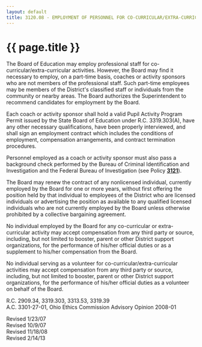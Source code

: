```yaml
---
layout: default
title: 3120.08 - EMPLOYMENT OF PERSONNEL FOR CO-CURRICULAR/EXTRA-CURRICULAR ACTIVITIES
---
```


{{ page.title }}
================

The Board of Education may employ professional staff for
co-curricular/extra-curricular activities. However, the Board may find
it necessary to employ, on a part-time basis, coaches or activity
sponsors who are not members of the professional staff. Such part-time
employees may be members of the District's classified staff or
individuals from the community or nearby areas. The Board authorizes the
Superintendent to recommend candidates for employment by the Board.

Each coach or activity sponsor shall hold a valid Pupil Activity Program
Permit issued by the State Board of Education under R.C. 3319.303(A),
have any other necessary qualifications, have been properly interviewed,
and shall sign an employment contract which includes the conditions of
employment, compensation arrangements, and contract termination
procedures.

Personnel employed as a coach or activity sponsor must also pass a
background check performed by the Bureau of Criminal Identification and
Investigation and the Federal Bureau of Investigation (see Policy
[**3121**](po3121.md)).

The Board may renew the contract of any nonlicensed individual,
currently employed by the Board for one or more years, without first
offering the position held by that individual to employees of the
District who are licensed individuals or advertising the position as
available to any qualified licensed individuals who are not currently
employed by the Board unless otherwise prohibited by a collective
bargaining agreement.

No individual employed by the Board for any co-curricular or
extra-curricular activity may accept compensation from any third party
or source, including, but not limited to booster, parent or other
District support organizations, for the performance of his/her official
duties or as a supplement to his/her compensation from the Board.

No individual serving as a volunteer for co-curricular/extra-curricular
activities may accept compensation from any third party or source,
including, but not limited to booster, parent or other District support
organizations, for the performance of his/her official duties as a
volunteer on behalf of the Board.

R.C. 2909.34, 3319.303, 3313.53, 3319.39\
 A.C. 3301-27-01, Ohio Ethics Commission Advisory Opinion 2008-01

Revised 1/23/07\
 Revised 10/9/07\
 Revised 11/18/08\
 Revised 2/14/13
